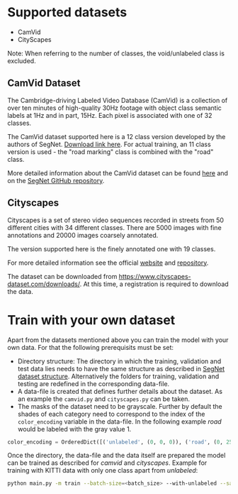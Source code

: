 # Supported datasets

- CamVid
- CityScapes

Note: When referring to the number of classes, the void/unlabeled class is excluded.

## CamVid Dataset

The Cambridge-driving Labeled Video Database (CamVid) is a collection of over ten minutes of high-quality 30Hz footage with object class semantic labels at 1Hz and in part, 15Hz. Each pixel is associated with one of 32 classes.

The CamVid dataset supported here is a 12 class version developed by the authors of SegNet. [Download link here](https://github.com/alexgkendall/SegNet-Tutorial/tree/master/CamVid). For actual training, an 11 class version is used - the "road marking" class is combined with the "road" class.

More detailed information about the CamVid dataset can be found [here](http://mi.eng.cam.ac.uk/research/projects/VideoRec/CamVid/) and on the [SegNet GitHub repository](https://github.com/alexgkendall/SegNet-Tutorial).

## Cityscapes

Cityscapes is a set of stereo video sequences recorded in streets from 50 different cities with 34 different classes. There are 5000 images with fine annotations and 20000 images coarsely annotated.

The version supported here is the finely annotated one with 19 classes.

For more detailed information see the official [website](https://www.cityscapes-dataset.com/) and [repository](https://github.com/mcordts/cityscapesScripts).

The dataset can be downloaded from https://www.cityscapes-dataset.com/downloads/. At this time, a registration is required to download the data.

# Train with your own dataset

Apart from the datasets mentioned above you can train the model with your own data. For that the following prerequisits must be set:

- Directory structure: The directory in which the training, validation and test data lies needs to have the same structure as described in [SegNet dataset structure](https://github.com/alexgkendall/SegNet-Tutorial/tree/master/CamVid). Alternatively the folders for training, validation and testing are redefined in the corresponding data-file.
- A data-file is created that defines further details about the dataset. As an example the `camvid.py` and `cityscapes.py` can be taken.
- The masks of the dataset need to be grayscale. Further by default the shades of each category need to correspond to the index of the `color_encoding` variable in the data-file. In the following example *road* would be labeled with the gray value 1.
```python
color_encoding = OrderedDict([('unlabeled', (0, 0, 0)), ('road', (0, 255, 0))])
```

Once the directory, the data-file and the data itself are prepared the model can be trained as described for *camvid* and *cityscapes*. Example for training with KITTI data with only one class apart from *unlabeled*:

```bash
python main.py -m train --batch-size=<batch_size> --with-unlabeled --save-dir save/ENet_KITTI --name enet_kitti --imshow-batch --dataset kitti --dataset-dir dataset/ --width=1242 --height=375
```
